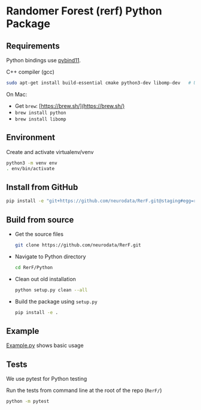 # Randomer Forest (rerf) Python Package

## Requirements

Python bindings use [pybind11](https://github.com/pybind/pybind11).

C++ compiler (gcc)

  ```sh
  sudo apt-get install build-essential cmake python3-dev libomp-dev   # Ubuntu/Debian
  ```

On Mac:

- Get `brew`: [https://brew.sh/](https://brew.sh/)
- `brew install python`
- `brew install libomp`

## Environment

Create and activate virtualenv/venv

```sh
python3 -m venv env
. env/bin/activate
```

## Install from GitHub

  ```sh
  pip install -e "git+https://github.com/neurodata/RerF.git@staging#egg=rerf&subdirectory=Python"
  ```

## Build from source

- Get the source files

  ```sh
  git clone https://github.com/neurodata/RerF.git
  ```

- Navigate to Python directory

  ```sh
  cd RerF/Python
  ```

- Clean out old installation

  ```sh
  python setup.py clean --all
  ```

- Build the package using `setup.py`

  ```sh
  pip install -e .
  ```

## Example

[Example.py](example.py) shows basic usage

## Tests

We use pytest for Python testing

Run the tests from command line at the root of the repo (`RerF/`)

  ```sh
  python -m pytest
  ```
